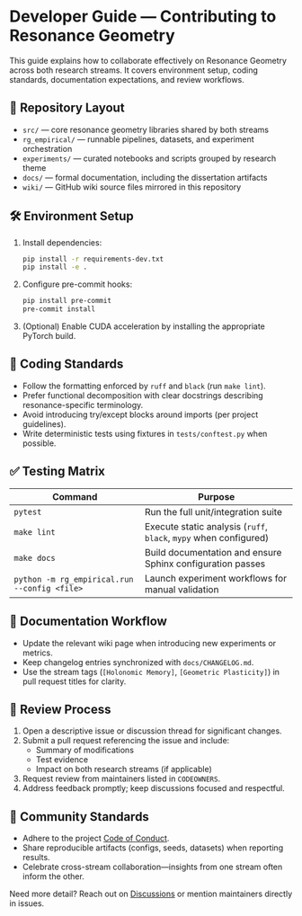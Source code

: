 # Developer Guide — Contributing to Resonance Geometry

This guide explains how to collaborate effectively on Resonance Geometry across both research streams. It covers environment setup, coding standards, documentation expectations, and review workflows.

## 🧭 Repository Layout
- `src/` — core resonance geometry libraries shared by both streams
- `rg_empirical/` — runnable pipelines, datasets, and experiment orchestration
- `experiments/` — curated notebooks and scripts grouped by research theme
- `docs/` — formal documentation, including the dissertation artifacts
- `wiki/` — GitHub wiki source files mirrored in this repository

## 🛠 Environment Setup
1. Install dependencies:
   ```bash
   pip install -r requirements-dev.txt
   pip install -e .
   ```
2. Configure pre-commit hooks:
   ```bash
   pip install pre-commit
   pre-commit install
   ```
3. (Optional) Enable CUDA acceleration by installing the appropriate PyTorch build.

## 📐 Coding Standards
- Follow the formatting enforced by `ruff` and `black` (run `make lint`).
- Prefer functional decomposition with clear docstrings describing resonance-specific terminology.
- Avoid introducing try/except blocks around imports (per project guidelines).
- Write deterministic tests using fixtures in `tests/conftest.py` when possible.

## ✅ Testing Matrix
| Command | Purpose |
|---------|---------|
| `pytest` | Run the full unit/integration suite |
| `make lint` | Execute static analysis (`ruff`, `black`, `mypy` when configured) |
| `make docs` | Build documentation and ensure Sphinx configuration passes |
| `python -m rg_empirical.run --config <file>` | Launch experiment workflows for manual validation |

## 🧾 Documentation Workflow
- Update the relevant wiki page when introducing new experiments or metrics.
- Keep changelog entries synchronized with `docs/CHANGELOG.md`.
- Use the stream tags (`[Holonomic Memory]`, `[Geometric Plasticity]`) in pull request titles for clarity.

## 🔄 Review Process
1. Open a descriptive issue or discussion thread for significant changes.
2. Submit a pull request referencing the issue and include:
   - Summary of modifications
   - Test evidence
   - Impact on both research streams (if applicable)
3. Request review from maintainers listed in `CODEOWNERS`.
4. Address feedback promptly; keep discussions focused and respectful.

## 🤝 Community Standards
- Adhere to the project [Code of Conduct](../CODE_OF_CONDUCT.md).
- Share reproducible artifacts (configs, seeds, datasets) when reporting results.
- Celebrate cross-stream collaboration—insights from one stream often inform the other.

Need more detail? Reach out on [Discussions](https://github.com/justindbilyeu/Resonance_Geometry/discussions) or mention maintainers directly in issues.
